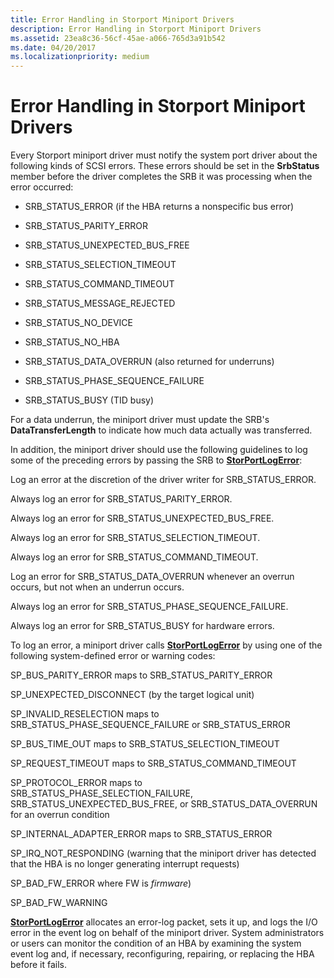 ```yaml
---
title: Error Handling in Storport Miniport Drivers
description: Error Handling in Storport Miniport Drivers
ms.assetid: 23ea8c36-56cf-45ae-a066-765d3a91b542
ms.date: 04/20/2017
ms.localizationpriority: medium
---
```


# Error Handling in Storport Miniport Drivers


Every Storport miniport driver must notify the system port driver about the following kinds of SCSI errors. These errors should be set in the **SrbStatus** member before the driver completes the SRB it was processing when the error occurred:

-   SRB\_STATUS\_ERROR (if the HBA returns a nonspecific bus error)

-   SRB\_STATUS\_PARITY\_ERROR

-   SRB\_STATUS\_UNEXPECTED\_BUS\_FREE

-   SRB\_STATUS\_SELECTION\_TIMEOUT

-   SRB\_STATUS\_COMMAND\_TIMEOUT

-   SRB\_STATUS\_MESSAGE\_REJECTED

-   SRB\_STATUS\_NO\_DEVICE

-   SRB\_STATUS\_NO\_HBA

-   SRB\_STATUS\_DATA\_OVERRUN (also returned for underruns)

-   SRB\_STATUS\_PHASE\_SEQUENCE\_FAILURE

-   SRB\_STATUS\_BUSY (TID busy)

For a data underrun, the miniport driver must update the SRB's **DataTransferLength** to indicate how much data actually was transferred.

In addition, the miniport driver should use the following guidelines to log some of the preceding errors by passing the SRB to [**StorPortLogError**](https://docs.microsoft.com/windows-hardware/drivers/ddi/storport/nf-storport-storportlogerror):

Log an error at the discretion of the driver writer for SRB\_STATUS\_ERROR.

Always log an error for SRB\_STATUS\_PARITY\_ERROR.

Always log an error for SRB\_STATUS\_UNEXPECTED\_BUS\_FREE.

Always log an error for SRB\_STATUS\_SELECTION\_TIMEOUT.

Always log an error for SRB\_STATUS\_COMMAND\_TIMEOUT.

Log an error for SRB\_STATUS\_DATA\_OVERRUN whenever an overrun occurs, but not when an underrun occurs.

Always log an error for SRB\_STATUS\_PHASE\_SEQUENCE\_FAILURE.

Always log an error for SRB\_STATUS\_BUSY for hardware errors.

To log an error, a miniport driver calls [**StorPortLogError**](https://docs.microsoft.com/windows-hardware/drivers/ddi/storport/nf-storport-storportlogerror) by using one of the following system-defined error or warning codes:

SP\_BUS\_PARITY\_ERROR maps to SRB\_STATUS\_PARITY\_ERROR

SP\_UNEXPECTED\_DISCONNECT (by the target logical unit)

SP\_INVALID\_RESELECTION maps to SRB\_STATUS\_PHASE\_SEQUENCE\_FAILURE or SRB\_STATUS\_ERROR

SP\_BUS\_TIME\_OUT maps to SRB\_STATUS\_SELECTION\_TIMEOUT

SP\_REQUEST\_TIMEOUT maps to SRB\_STATUS\_COMMAND\_TIMEOUT

SP\_PROTOCOL\_ERROR maps to SRB\_STATUS\_PHASE\_SELECTION\_FAILURE, SRB\_STATUS\_UNEXPECTED\_BUS\_FREE, or SRB\_STATUS\_DATA\_OVERRUN for an overrun condition

SP\_INTERNAL\_ADAPTER\_ERROR maps to SRB\_STATUS\_ERROR

SP\_IRQ\_NOT\_RESPONDING (warning that the miniport driver has detected that the HBA is no longer generating interrupt requests)

SP\_BAD\_FW\_ERROR where FW is *firmware*)

SP\_BAD\_FW\_WARNING

[**StorPortLogError**](https://docs.microsoft.com/windows-hardware/drivers/ddi/storport/nf-storport-storportlogerror) allocates an error-log packet, sets it up, and logs the I/O error in the event log on behalf of the miniport driver. System administrators or users can monitor the condition of an HBA by examining the system event log and, if necessary, reconfiguring, repairing, or replacing the HBA before it fails.

 

 




